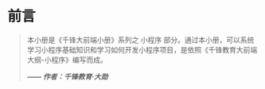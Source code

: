 # 前言

> 本小册是《千锋大前端小册》系列之 小程序 部分。通过本小册，可以系统学习小程序基础知识和学习如何开发小程序项目，是依照《千锋教育大前端大纲-小程序》编写而成。
>
>***—— 作者：千锋教育·大勋***